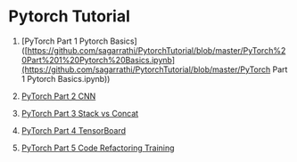 # Pytorch Tutorial

1. [PyTorch Part 1 Pytorch Basics]([https://github.com/sagarrathi/PytorchTutorial/blob/master/PyTorch%20Part%201%20Pytorch%20Basics.ipynb](https://github.com/sagarrathi/PytorchTutorial/blob/master/PyTorch Part 1 Pytorch Basics.ipynb))

    

2. [PyTorch Part 2 CNN](https://github.com/sagarrathi/PytorchTutorial/blob/master/PyTorch%20Part%202%20CNN.ipynb)

3. [PyTorch Part 3 Stack vs Concat](https://github.com/sagarrathi/PytorchTutorial/blob/master/PyTorch%20Part%203%20Stack%20vs%20Concat.ipynb)

4. [PyTorch Part 4 TensorBoard](https://github.com/sagarrathi/PytorchTutorial/blob/master/PyTorch%20Part%204%20TensorBoard.ipynb)

5. [PyTorch Part 5 Code Refactoring Training](https://github.com/sagarrathi/PytorchTutorial/blob/master/PyTorch%20Part%205%20Code%20Refactoring%20Training.ipynb)

